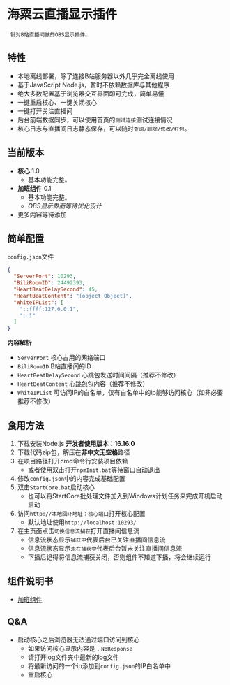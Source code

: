 # 海粟云直播显示插件

     针对B站直播间做的OBS显示插件。

## 特性

- 本地离线部署，除了连接B站服务器以外几乎完全离线使用
- 基于JavaScript Node.js，暂时不依赖数据库与其他程序
- 绝大多数配置基于浏览器交互界面即可完成，简单易懂
- 一键重启核心、一键关闭核心
- 一键打开关注直播间
- 后台前端数据同步，可以使用首页的`测试连接`测试连接情况
- 核心日志与直播间日志静态保存，可以随时`查询/删除/修改/打包`。

## 当前版本

- **核心** 1.0
    - 基本功能完整。
- **加班组件** 0.1
    - 基本功能完整。
    - _OBS显示界面等待优化设计_
- 更多内容等待添加

## 简单配置

`config.json`文件

```json
{
  "ServerPort": 10293,
  "BiliRoomID": 24492393,
  "HeartBeatDelaySecond": 45,
  "HeartBeatContent": "[object Object]",
  "WhiteIPList": [
    "::ffff:127.0.0.1",
    "::1"
  ]
}
```

**内容解析**

- `ServerPort` 核心占用的网络端口
- `BiliRoomID` B站直播间的ID
- `HeartBeatDelaySecond` 心跳包发送时间间隔（推荐不修改）
- `HeartBeatContent` 心跳包包内容（推荐不修改）
- `WhiteIPList` 可访问IP的白名单，仅有白名单中的ip能够访问核心（如非必要推荐不修改）

## 食用方法

1. 下载安装Node.js **开发者使用版本：16.16.0**
2. 下载代码zip包，解压在**非中文无空格**路径
3. 在项目路径打开cmd命令行安装项目依赖
    - 或者使用双击打开`npmInit.bat`等待窗口自动退出
4. 修改`config.json`中的内容完成基础配置
5. 双击`StartCore.bat`启动核心
    - 也可以将StartCore批处理文件加入到Windows计划任务来完成开机启动启动
6. 访问`http://本地回环地址：核心端口`打开核心配置
    - 默认地址使用`http://localhost:10293/`
7. 在主页面点击`切换信息流捕获`打开直播间信息流
    - 信息流状态显示`捕获中`代表后台已关注直播间信息流
    - 信息流状态显示`未在捕获中`代表后台暂未关注直播间信息流
    - 下播后记得将信息流捕获关闭，否则组件不知道下播，将会继续运行

## 组件说明书

- [加班组件](pluginDoc/加班插件.md)

## Q&A

- 启动核心之后浏览器无法通过端口访问到核心
    - 如果访问核心显示内容是：`NoResponse`
    - 请打开log文件夹中最新的log文件
    - 将最新访问的一个ip添加到`config.json`的IP白名单中
    - 重启核心